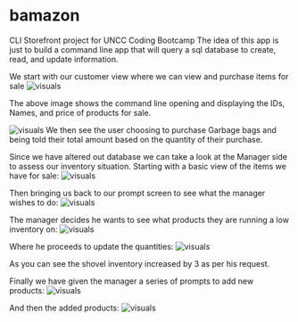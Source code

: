 # bamazon
CLI Storefront project for UNCC Coding Bootcamp
The idea of this app is just to build a command line app that will query a sql database to create, read, and update information. 

We start with our customer view where we can view and purchase items for sale
![visuals](images/bamazonCustomerView.png)

The above image shows the command line opening and displaying the IDs, Names, and price of products for sale.

![visuals](images/bamazonGarbageBagPurchase.png)
We then see the user choosing to purchase Garbage bags and being told their total amount based on the quantity of their purchase. 

Since we have altered out database we can take a look at the Manager side to assess our inventory situation. 
Starting with a basic view of the items we have for sale:
![visuals](images/bamazonManagerViewPt1.png)

Then bringing us back to our prompt screen to see what the manager wishes to do:
![visuals](images/bamazonManagerViewPt2.png)

The manager decides he wants to see what products they are running a low inventory on:
![visuals](images/bamazonManagerLowInv.png)

Where he proceeds to update the quantities:
![visuals](images/bamazonManagerAddInv.png)

As you can see the shovel inventory increased by 3 as per his request.

Finally we have given the manager a series of prompts to add new products:
![visuals](images/bamazonManagerAddProductPt1.png)

And then the added products:
![visuals](images/bamazonManagerAddProductPt2.png)

